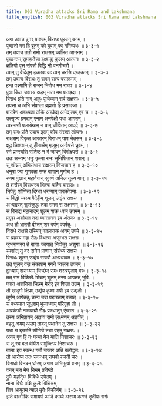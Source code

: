 ```yaml
---
title: 003 Viradha attacks Sri Rama and Lakshmana
title_english: 003 Viradha attacks Sri Rama and Lakshmana

---
```


<div class="audioEmbed"  caption="श्रीराम-हरिसीताराममूर्ति-घनपाठिभ्यां वचनम्" src="https://archive.org/download/Ramayana-recitation-Sriram-harisItArAmamUrti-Ghanapaati-v2/Kanda_3/Kanda_3_ARK-003-Rama_Viradha_Yudhdham.mp3"></div>

अथ उवाच पुनर् वाक्यम् विराधः पूरयन् वनम् ।  
पृच्छतो मम हि ब्रूतम् कौ युवाम् क्व गमिष्यथः ॥ ३-३-१  
तम् उवाच ततो रामो राक्षसम् ज्वलित आननम् ।  
पृच्छन्तम् सुमहातेजा इक्ष्वाकु कुलम् आत्मनः ॥ ३-३-२  
क्षत्रियौ वृत्त संपन्नौ विद्धि नौ वनगोचरौ ।  
त्वाम् तु वेदितुम् इच्छावः कः त्वम् चरसि दण्डकान् ॥ ३-३-३  
तम् उवाच विराधः तु रामम् सत्य पराक्रमम् ।  
हन्त वक्ष्यामि ते राजन् निबोध मम राघव ॥ ३-३-४  
पुत्रः किल जवस्य अहम् माता मम शतह्रदा ।  
विराध इति माम् आहुः पृथिव्याम् सर्व राक्षसाः ॥ ३-३-५  
तपसा च अभि संप्राप्ता ब्रह्मणो हि प्रसादजा ।  
शस्त्रेण अवध्यता लोके अच्छेद्य अभेद्यत्वम् एव च ॥ ३-३-६  
उत्सृज्य प्रमदाम् एनाम् अनपेक्षौ यथा आगतम् ।  
त्वरमाणौ पलायेथाम् न वाम् जीवितम् आददे ॥ ३-३-७  
तम् रामः प्रति उवाच इदम् कोप संरक्त लोचनः ।  
राक्षसम् विकृत आकारम् विराधम् पाप चेतसम् ॥ ३-३-८  
क्षुद्र धिक्त्वाम् तु हीनार्थम् मृत्युम् अन्वेषसे ध्रुवम् ।  
रणे प्राप्स्यसि संतिष्ठ न मे जीवन् विमोक्ष्यसे ॥ ३-३-९  
ततः सज्यम् धनुः कृत्वा रामः सुनिशितान् शरान् ।  
सु शीघ्रम् अभिसंधाय राक्षसम् निजघान ह ॥ ३-३-१०  
धनुषा ज्या गुणवता सप्त बाणान् मुमोच ह ।  
रुक्म पुंखान् महावेगान् सुपर्ण अनिल तुल्य गान् ॥ ३-३-११  
ते शरीरम् विराधस्य भित्त्वा बर्हिण वाससः ।  
निपेतुः शोणिता दिग्धा धरण्याम् पावकोपमाः ॥ ३-३-१२  
स विद्धो न्यस्य वैदेहीम् शूलम् उद्यंय राक्षसः ।  
अभ्यद्रवत् सुसंक्रुद्धः तदा रामम् स लक्ष्मणम् ॥ ३-३-१३  
स विनद्य महानादम् शूलम् शक्र ध्वज उपमम् ।  
प्रगृह्य अशोभत तदा व्यात्तानन इव अंतकः ॥ ३-३-१४  
अथ तौ भ्रातरौ दीप्तम् शर वर्षम् ववर्षतुः ।  
विराधे राक्षसे तस्मिन् कालांतक अयम् उपमे ॥ ३-३-१५  
स प्रहस्य महा रौद्रः स्थित्वा अजृम्भत राक्षसः ।  
जृंभमाणस्य ते बाणाः कायात् निष्पेतुर् अशुगाः ॥ ३-३-१६  
स्पर्शात् तु वर दानेन प्राणान् संरोध्य राक्षसः ।  
विराधः शूलम् उद्यंय राघवौ अभ्यधावत ॥ ३-३-१७  
तत् शूलम् वज्र संकाशम् गगने ज्वलन उपमम् ।  
द्वाभ्याम् शराभ्याम् चिच्छेद रामः शस्त्रभृताम् वरः ॥ ३-३-१८  
तत् राम विशिखैः छिन्नम् शूलम् तस्य आपतत् भुविः ।  
पपात अशनिना चिन्नम् मेरोर् इव शिला तलम् ॥ ३-३-१९  
तौ खड्गौ क्षिप्रम् उद्यंय कृष्ण सर्पौ इव उद्यतौ ।  
तूर्णम् आपेततुः तस्य तदा प्रहारताम् बलात् ॥ ३-३-२०  
स वध्यमान सुभृशम् भुजाभ्याम् परिगृह्य तौ ।  
अप्रकंप्यौ नरव्याघ्रौ रौद्रः प्रस्थातुम् ऐच्छत ॥ ३-३-२१  
तस्य अभिप्रायम् अज्ञाय रामो लक्ष्मणम् अब्रवीत् ।  
वहतु अयम् अलम् तावत् पथानेन तु राक्षसः ॥ ३-३-२२  
यथा च इच्छति सौमित्रे तथा वहतु राक्षसः ।  
अयम् एव हि नः पन्था येन याति निशाचरः ॥ ३-३-२३  
स तु स्व बल वीर्येण समुत्क्षिप्य निशाचरः ।  
बालाः इव स्कन्ध गतौ चकार अति बलोद्धतः ॥ ३-३-२४  
तौ आरोप्य ततः स्कन्धम् राघवो रजनी चरः ।  
विराधो विनदन् घोरम् जगाम अभिमुखो वनम् ॥ ३-३-२५  
वनम् महा मेघ निभम् प्रविष्टो  
द्रुमैः महद्भिः विविधैः उपेतम् ।  
नाना विधैः पक्षि कुलैः विचित्रम्  
शिव आयुतम् व्याल मृगैः विकीर्णम् ॥ ३-३-२६  
इति वाल्मीकि रामायणे आदि काव्ये अरण्य काण्डे तृतीयः सर्गः